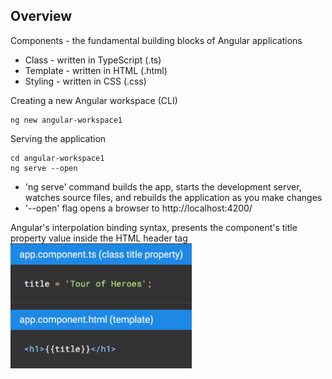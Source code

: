 ## Overview

Components - the fundamental building blocks of Angular applications
-  Class - written in TypeScript (.ts)
-  Template - written in HTML (.html)
-  Styling - written in CSS (.css)


Creating a new Angular workspace (CLI)
```
ng new angular-workspace1
```

Serving the application
```
cd angular-workspace1
ng serve --open
```

-  'ng serve' command builds the app, starts the development server, watches source files, and rebuilds the application as you make changes
-  '--open' flag opens a browser to http://localhost:4200/

Angular's interpolation binding syntax, presents the component's title property value inside the HTML header tag
<img src="interpolationBinding.PNG" height="200">
